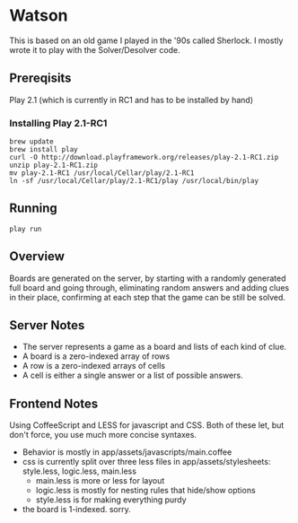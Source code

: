 # Watson

This is based on an old game I played in the '90s called Sherlock. I mostly wrote it to play with the Solver/Desolver code.

## Prereqisits
Play 2.1 (which is currently in RC1 and has to be installed by hand)

### Installing Play 2.1-RC1
    brew update
    brew install play
    curl -O http://download.playframework.org/releases/play-2.1-RC1.zip
    unzip play-2.1-RC1.zip
    mv play-2.1-RC1 /usr/local/Cellar/play/2.1-RC1
    ln -sf /usr/local/Cellar/play/2.1-RC1/play /usr/local/bin/play

## Running
    play run

## Overview
Boards are generated on the server, by starting with a randomly generated full board and going through, eliminating random answers and adding clues in their place, confirming at each step that the game can be still be solved.

## Server Notes
* The server represents a game as a board and lists of each kind of clue.
* A board is a zero-indexed array of rows
* A row is a zero-indexed arrays of cells
* A cell is either a single answer or a list of possible answers.

## Frontend Notes
Using CoffeeScript and LESS for javascript and CSS. Both of these let, but don't force, you use much more concise syntaxes.

* Behavior is mostly in app/assets/javascripts/main.coffee
* css is currently split over three less files in app/assets/stylesheets: style.less, logic.less, main.less
    * main.less is more or less for layout
    * logic.less is mostly for nesting rules that hide/show options
    * style.less is for making everything purdy
* the board is 1-indexed. sorry.